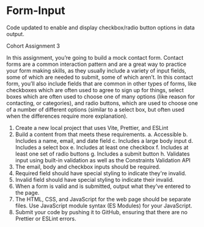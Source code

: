 # Form-Input

Code updated to enable and display checkbox/radio button options in data output.

Cohort Assignment 3

In this assignment, you’re going to build a mock contact form. Contact forms are a common interaction pattern and are a great way to practice your form making skills, as they usually include a variety of input fields, some of which are needed to submit, some of which aren’t. In this contact form, you’ll also include fields that are common in other types of forms, like checkboxes which are often used to agree to sign up for things, select boxes which are often used to choose one of many options (like reason for contacting, or categories), and radio buttons, which are used to choose one of a number of different options (similar to a select box, but often used when the differences require more explanation).

1. Create a new local project that uses Vite, Prettier, and ESLint
2. Build a content from that meets these requirements.
a. Accessible
b. Includes a name, email, and date field
c. Includes a large body input
d. Includes a select box
e. Includes at least one checkbox
f. Includes at least one set of radio buttons
g. Includes a submit button
h. Validates input using built-in validation as well as the Constraints Validation API
3. The email, body and checkbox inputs should be required.
4. Required field should have special styling to indicate they're invalid.
5. Invalid field should have special styling to indicate their invalid.
6. When a form is valid and is submitted, output what they've entered to the page.
7. The HTML, CSS, and JavaScript for the web page should be separate files. Use JavaScript module syntax (ES Modules) for your JavaScript.
8. Submit your code by pushing it to GitHub, ensuring that there are no Prettier or ESLint errors.
